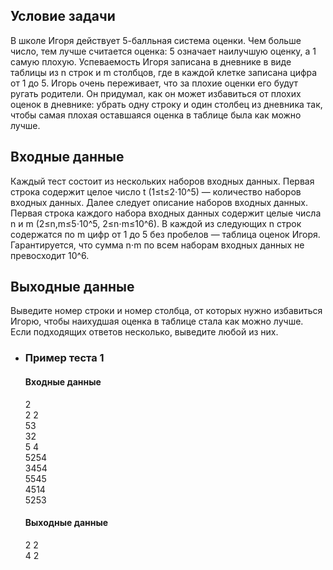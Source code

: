 ## Условие задачи

В школе Игоря действует 5-балльная система оценки. Чем больше число, тем лучше считается оценка: 5 означает наилучшую оценку, а 1 самую плохую. Успеваемость Игоря записана в дневнике в виде таблицы из n строк и m столбцов, где в каждой клетке записана цифра от 1 до 5. Игорь очень переживает, что за плохие оценки его будут ругать родители. Он придумал, как он может избавиться от плохих оценок в дневнике: убрать одну строку и один столбец из дневника так, чтобы самая плохая оставшаяся оценка в таблице была как можно лучше.

## Входные данные

Каждый тест состоит из нескольких наборов входных данных. Первая строка содержит целое число t (1≤t≤2⋅10^5) — количество наборов входных данных. Далее следует описание наборов входных данных. Первая строка каждого набора входных данных содержит целые числа n и m (2≤n,m≤5⋅10^5, 2≤n⋅m≤10^6). В каждой из следующих n строк содержатся по m цифр от 1 до 5 без пробелов — таблица оценок Игоря. Гарантируется, что сумма n⋅m по всем наборам входных данных не превосходит 10^6.

## Выходные данные

Выведите номер строки и номер столбца, от которых нужно избавиться Игорю, чтобы наихудшая оценка в таблице стала как можно лучше. Если подходящих ответов несколько, выведите любой из них. 

- ### Пример теста 1
    
    #### Входные данные
    
    2  
    2 2  
    53  
    32  
    5 4  
    5254  
    3454  
    5545  
    4514  
    5253
    
    #### Выходные данные
    
    2 2  
    4 2